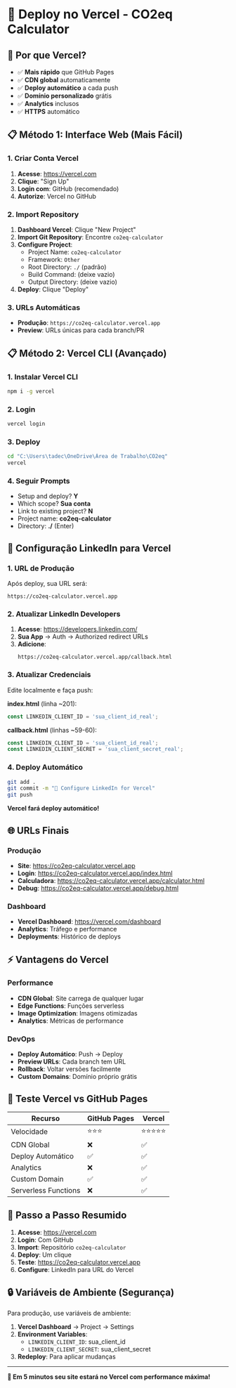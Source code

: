 # 🚀 Deploy no Vercel - CO2eq Calculator

## 🎯 Por que Vercel?

- ✅ **Mais rápido** que GitHub Pages
- ✅ **CDN global** automaticamente
- ✅ **Deploy automático** a cada push
- ✅ **Domínio personalizado** grátis
- ✅ **Analytics** inclusos
- ✅ **HTTPS** automático

## 📋 Método 1: Interface Web (Mais Fácil)

### 1. Criar Conta Vercel
1. **Acesse**: https://vercel.com
2. **Clique**: "Sign Up"
3. **Login com**: GitHub (recomendado)
4. **Autorize**: Vercel no GitHub

### 2. Import Repository
1. **Dashboard Vercel**: Clique "New Project"
2. **Import Git Repository**: Encontre `co2eq-calculator`
3. **Configure Project**:
   - Project Name: `co2eq-calculator`
   - Framework: `Other`
   - Root Directory: `./` (padrão)
   - Build Command: (deixe vazio)
   - Output Directory: (deixe vazio)
4. **Deploy**: Clique "Deploy"

### 3. URLs Automáticas
- **Produção**: `https://co2eq-calculator.vercel.app`
- **Preview**: URLs únicas para cada branch/PR

## 📋 Método 2: Vercel CLI (Avançado)

### 1. Instalar Vercel CLI
```bash
npm i -g vercel
```

### 2. Login
```bash
vercel login
```

### 3. Deploy
```bash
cd "C:\Users\tadec\OneDrive\Área de Trabalho\CO2eq"
vercel
```

### 4. Seguir Prompts
- Setup and deploy? **Y**
- Which scope? **Sua conta**
- Link to existing project? **N**
- Project name: **co2eq-calculator**
- Directory: **./** (Enter)

## 🔧 Configuração LinkedIn para Vercel

### 1. URL de Produção
Após deploy, sua URL será:
```
https://co2eq-calculator.vercel.app
```

### 2. Atualizar LinkedIn Developers
1. **Acesse**: https://developers.linkedin.com/
2. **Sua App** → Auth → Authorized redirect URLs
3. **Adicione**:
   ```
   https://co2eq-calculator.vercel.app/callback.html
   ```

### 3. Atualizar Credenciais
Edite localmente e faça push:

**index.html** (linha ~201):
```javascript
const LINKEDIN_CLIENT_ID = 'sua_client_id_real';
```

**callback.html** (linhas ~59-60):
```javascript
const LINKEDIN_CLIENT_ID = 'sua_client_id_real';
const LINKEDIN_CLIENT_SECRET = 'sua_client_secret_real';
```

### 4. Deploy Automático
```bash
git add .
git commit -m "🔧 Configure LinkedIn for Vercel"
git push
```

**Vercel fará deploy automático!**

## 🌐 URLs Finais

### Produção
- **Site**: https://co2eq-calculator.vercel.app
- **Login**: https://co2eq-calculator.vercel.app/index.html
- **Calculadora**: https://co2eq-calculator.vercel.app/calculator.html
- **Debug**: https://co2eq-calculator.vercel.app/debug.html

### Dashboard
- **Vercel Dashboard**: https://vercel.com/dashboard
- **Analytics**: Tráfego e performance
- **Deployments**: Histórico de deploys

## ⚡ Vantagens do Vercel

### Performance
- **CDN Global**: Site carrega de qualquer lugar
- **Edge Functions**: Funções serverless
- **Image Optimization**: Imagens otimizadas
- **Analytics**: Métricas de performance

### DevOps
- **Deploy Automático**: Push → Deploy
- **Preview URLs**: Cada branch tem URL
- **Rollback**: Voltar versões facilmente
- **Custom Domains**: Domínio próprio grátis

## 🧪 Teste Vercel vs GitHub Pages

| Recurso | GitHub Pages | Vercel |
|---------|--------------|--------|
| Velocidade | ⭐⭐⭐ | ⭐⭐⭐⭐⭐ |
| CDN Global | ❌ | ✅ |
| Deploy Automático | ✅ | ✅ |
| Analytics | ❌ | ✅ |
| Custom Domain | ✅ | ✅ |
| Serverless Functions | ❌ | ✅ |

## 🎯 Passo a Passo Resumido

1. **Acesse**: https://vercel.com
2. **Login**: Com GitHub
3. **Import**: Repositório `co2eq-calculator`
4. **Deploy**: Um clique
5. **Teste**: https://co2eq-calculator.vercel.app
6. **Configure**: LinkedIn para URL do Vercel

## 🔒 Variáveis de Ambiente (Segurança)

Para produção, use variáveis de ambiente:

1. **Vercel Dashboard** → Project → Settings
2. **Environment Variables**:
   - `LINKEDIN_CLIENT_ID`: sua_client_id
   - `LINKEDIN_CLIENT_SECRET`: sua_client_secret
3. **Redeploy**: Para aplicar mudanças

---

**🚀 Em 5 minutos seu site estará no Vercel com performance máxima!**